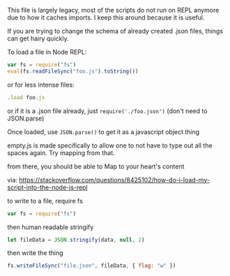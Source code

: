 This file is largely legacy, most of the scripts do not run on REPL anymore due to how it caches imports. I keep this around because it is useful.

If you are trying to change the schema of already created .json files, things can get hairy quickly.

To load a file in Node REPL:

```javascript
var fs = require("fs")
eval(fs.readFileSync("foo.js").toString())
```

or for less intense files:

```javascript
.load foo.js
```

or if it is a .json file already, just `require('./foo.json')` (don't need to JSON.parse)

Once loaded, use `JSON.parse()` to get it as a javascript object thing

empty.js is made specifically to allow one to not have to type out all the spaces again. Try mapping from that.

from there, you should be able to Map to your heart's content

via: https://stackoverflow.com/questions/8425102/how-do-i-load-my-script-into-the-node-js-repl

to write to a file, require fs

```javascript
var fs = require("fs")
```

then human readable stringify

```javascript
let fileData = JSON.stringify(data, null, 2)
```

then write the thing

```javascript
fs.writeFileSync("file.json", fileData, { flag: "w" })
```
